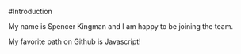 #Introduction

My name is Spencer Kingman and I am happy to be joining the team.

My favorite path on Github is Javascript!

